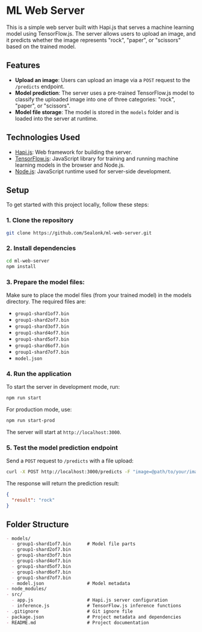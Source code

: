 # ML Web Server

This is a simple web server built with Hapi.js that serves a machine learning model using TensorFlow.js. The server allows users to upload an image, and it predicts whether the image represents "rock", "paper", or "scissors" based on the trained model.

## Features

- **Upload an image**: Users can upload an image via a `POST` request to the `/predicts` endpoint.
- **Model prediction**: The server uses a pre-trained TensorFlow.js model to classify the uploaded image into one of three categories: "rock", "paper", or "scissors".
- **Model file storage**: The model is stored in the `models` folder and is loaded into the server at runtime.

## Technologies Used

- [Hapi.js](https://hapi.dev/): Web framework for building the server.
- [TensorFlow.js](https://www.tensorflow.org/js): JavaScript library for training and running machine learning models in the browser and Node.js.
- [Node.js](https://nodejs.org/): JavaScript runtime used for server-side development.

## Setup

To get started with this project locally, follow these steps:

### 1. Clone the repository

```bash
git clone https://github.com/Sealonk/ml-web-server.git
```

### 2. Install dependencies

```bash
cd ml-web-server
npm install
```
   
### 3. Prepare the model files:

Make sure to place the model files (from your trained model) in the models directory. The required files are:

- `group1-shard1of7.bin`
- `group1-shard2of7.bin`
- `group1-shard3of7.bin`
- `group1-shard4of7.bin`
- `group1-shard5of7.bin`
- `group1-shard6of7.bin`
- `group1-shard7of7.bin`
- `model.json`

### 4. Run the application

To start the server in development mode, run:

```bash
npm run start
```

For production mode, use:

```bash
npm run start-prod
```

The server will start at `http://localhost:3000`.

### 5. Test the model prediction endpoint

Send a `POST` request to `/predicts` with a file upload:

```bash
curl -X POST http://localhost:3000/predicts -F "image=@path/to/your/image.jpg"
```
The response will return the prediction result:

```json
{
  "result": "rock"
}
```

## Folder Structure

```markdown
- models/
  - group1-shard1of7.bin      # Model file parts
  - group1-shard2of7.bin
  - group1-shard3of7.bin
  - group1-shard4of7.bin
  - group1-shard5of7.bin
  - group1-shard6of7.bin
  - group1-shard7of7.bin
  - model.json                # Model metadata
- node_modules/
- src/
  - app.js                    # Hapi.js server configuration
  - inference.js              # TensorFlow.js inference functions
- .gitignore                  # Git ignore file
- package.json                # Project metadata and dependencies
- README.md                   # Project documentation
```
